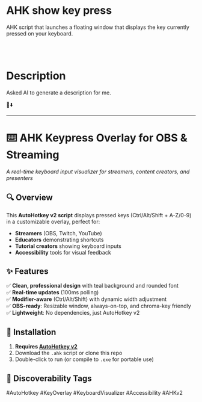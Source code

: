 # AHK show key press
AHK script that launches a floating window that displays the key currently pressed on your keyboard.  

<br><br>


# Description
Asked AI to generate a description for me.


🤖⬇️



---

# **⌨️ AHK Keypress Overlay for OBS & Streaming**  
*A real-time keyboard input visualizer for streamers, content creators, and presenters*  


## **🔍 Overview**  
This **AutoHotkey v2 script** displays pressed keys (Ctrl/Alt/Shift + A-Z/0-9) in a customizable overlay, perfect for:  
- **Streamers** (OBS, Twitch, YouTube)  
- **Educators** demonstrating shortcuts  
- **Tutorial creators** showing keyboard inputs  
- **Accessibility** tools for visual feedback  

## **✨ Features**  
✅ **Clean, professional design** with teal background and rounded font  
✅ **Real-time updates** (100ms polling)  
✅ **Modifier-aware** (Ctrl/Alt/Shift) with dynamic width adjustment  
✅ **OBS-ready**: Resizable window, always-on-top, and chroma-key friendly  
✅ **Lightweight**: No dependencies, just AutoHotkey v2  

## **🚀 Installation**  
1. **Requires [AutoHotkey v2](https://www.autohotkey.com/v2/)**  
2. Download the `.ahk` script or clone this repo  
3. Double-click to run (or compile to `.exe` for portable use)  


## **🔎 Discoverability Tags**  
#AutoHotkey #KeyOverlay #KeyboardVisualizer #Accessibility #AHKv2  


